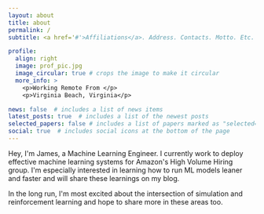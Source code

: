 ```yaml
---
layout: about
title: about
permalink: /
subtitle: <a href='#'>Affiliations</a>. Address. Contacts. Motto. Etc.

profile:
  align: right
  image: prof_pic.jpg
  image_circular: true # crops the image to make it circular
  more_info: >
    <p>Working Remote From </p>
    <p>Virginia Beach, Virginia</p>

news: false  # includes a list of news items
latest_posts: true  # includes a list of the newest posts
selected_papers: false # includes a list of papers marked as "selected={true}"
social: true  # includes social icons at the bottom of the page
---
```


Hey, I'm James, a Machine Learning Engineer. I currently work to deploy effective machine learning systems for Amazon's High Volume Hiring group. I'm especially interested in learning how to run ML models leaner and faster and will share these learnings on my blog. 

In the long run, I'm most excited about the intersection of simulation and reinforcement learning and hope to share more in these areas too. 